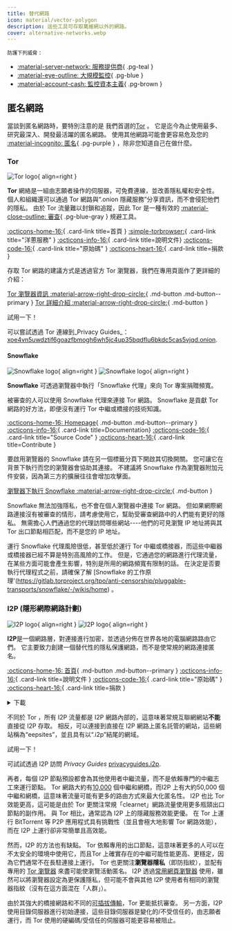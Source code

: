 ```yaml
---
title: 替代網路
icon: material/vector-polygon
description: 這些工具可存取萬維網以外的網路。
cover: alternative-networks.webp
---
```


<small>防護下列威脅：</small>

- [:material-server-network: 服務提供商](basics/common-threats.md#privacy-from-service-providers){ .pg-teal }
- [:material-eye-outline: 大規模監控](basics/common-threats.md#mass-surveillance-programs){ .pg-blue }
- [:material-account-cash: 監控資本主義](basics/common-threats.md#surveillance-as-a-business-model){ .pg-brown }

## 匿名網路

當談到匿名網路時，要特別注意的是 我們首選的[Tor](advanced/tor-overview.md) 。 它是迄今為止使用最多、研究最深入、開發最活躍的匿名網路。 使用其他網路可能會更容易危及您的 [:material-incognito: 匿名](basics/common-threats.md#anonymity-vs-privacy){ .pg-purple } ，除非您知道自己在做什麼。

### Tor

<div class="admonition recommendation" markdown>

![Tor logo](assets/img/self-contained-networks/tor.svg){ align=right }

**Tor** 網絡是一組由志願者操作的伺服器，可免費連線，並改善隱私權和安全性。 個人和組織還可以通過 Tor 網路與“.onion 隱藏服務”分享資訊，而不會侵犯他們的隱私。 由於 Tor 流量難以封鎖和追蹤，因此 Tor 是一種有效的 [:material-close-outline: 審查](basics/common-threats.md#avoiding-censorship){ .pg-blue-gray } 規避工具。

[:octicons-home-16:](https://torproject.org){ .card-link title=首頁 }
[:simple-torbrowser:](http://2gzyxa5ihm7nsggfxnu52rck2vv4rvmdlkiu3zzui5du4xyclen53wid.onion){ .card-link title="洋蔥服務" }
[:octicons-info-16:](https://tb-manual.torproject.org){ .card-link title=說明文件}
[:octicons-code-16:](https://gitlab.torproject.org/tpo/core/tor){ .card-link title="原始碼" }
[:octicons-heart-16:](https://donate.torproject.org){ .card-link title=捐款 }

</div>

存取 Tor 網路的建議方式是透過官方 Tor 瀏覽器，我們在專用頁面作了更詳細的介紹：

[Tor 瀏覽器資訊 :material-arrow-right-drop-circle:](tor.md){ .md-button .md-button--primary } [Tor 詳細介紹 :material-arrow-right-drop-circle:](advanced/tor-overview.md){ .md-button }

<div class="admonition example" markdown>
<p class="admonition-title">試用一下！</p>

可以嘗試透過 Tor 連線到_Privacy Guides_：[xoe4vn5uwdztif6goazfbmogh6wh5jc4up35bqdflu6bkdc5cas5vjqd.onion](http://www.xoe4vn5uwdztif6goazfbmogh6wh5jc4up35bqdflu6bkdc5cas5vjqd.onion).

</div>

#### Snowflake

<div class="admonition recommendation" markdown>

![Snowflake logo](assets/img/browsers/snowflake.svg#only-light){ align=right }
![Snowflake logo](assets/img/browsers/snowflake-dark.svg#only-dark){ align=right }

**Snowflake** 可透過瀏覽器中執行「Snowflake 代理」來向 Tor 專案捐贈頻寬。

被審查的人可以使用 Snowflake 代理來連接 Tor 網路。 Snowflake 是貢獻 Tor 網路的好方法，即便沒有運行 Tor 中繼或橋接的技術知識。

[:octicons-home-16: Homepage](https://snowflake.torproject.org){ .md-button .md-button--primary }
[:octicons-info-16:](https://gitlab.torproject.org/tpo/anti-censorship/pluggable-transports/snowflake/-/wikis/Technical%20Overview){ .card-link title=Documentation}
[:octicons-code-16:](https://gitlab.torproject.org/tpo/anti-censorship/pluggable-transports/snowflake){ .card-link title="Source Code" }
[:octicons-heart-16:](https://donate.torproject.org){ .card-link title=Contribute }

</details>

</div>

要啟用瀏覽器的 Snowflake 請在另一個標籤分頁下開啟其切換開關。 您可讓它在背景下執行而您的瀏覽器會協助其連接。 不建議將 Snowflake 作為瀏覽器附加元件安裝，因為第三方的擴展往往會增加攻擊面。

[瀏覽器下執行 Snowflake :material-arrow-right-drop-circle:](https://snowflake.torproject.org/embed.html){ .md-button }

Snowflake 無法加強隱私，也不會在個人瀏覽器中連接 Tor 網路。 但如果網際網路連接沒有被審查的情形，請考慮使用它，幫助受審查網路中的人們能有更好的隱私。 無需擔心人們通過您的代理訪問哪些網站----他們的可見瀏覽 IP 地址將與其 Tor 出口節點相匹配，而不是您的 IP 地址。

運行 Snowflake 代理風險很低，甚至低於運行 Tor 中繼或橋接器，而這些中繼器或橋接器已經不算是特別高風險的工作。 但是，它通過您的網路進行代理流量，在某些方面可能會產生影響，特別是所用的網路頻寬有限制的話。 在決定是否要執行代理程式之前，請確保了解 [Snowflake 的工作原理'(https://gitlab.torproject.org/tpo/anti-censorship/pluggable-transports/snowflake/-/wikis/home) 。

### I2P (隱形網際網路計劃)

<div class="admonition recommendation" markdown>

![I2P logo](assets/img/self-contained-networks/i2p.svg#only-light){ align=right }
![I2P logo](assets/img/self-contained-networks/i2p-dark.svg#only-dark){ align=right }

**I2P**是一個網路層，對連接進行加密，並透過分佈在世界各地的電腦網路路由它們。 它主要致力創建一個替代性的隱私保護網路，而不是使常規的網路連接匿名。

[:octicons-home-16: 首頁](https://geti2p.net/en){ .md-button .md-button--primary }
[:octicons-info-16:](https://geti2p.net/en/about/software){ .card-link title=說明文件 }
[:octicons-code-16:](https://github.com/i2p/i2p.i2p){ .card-link title="原始碼" }
[:octicons-heart-16:](https://geti2p.net/en/get-involved){ .card-link title=捐款 }

<details class="downloads" markdown>
<summary>下載</summary>

- [:simple-googleplay: Google Play](https://play.google.com/store/apps/details?id=net.i2p.android)
- [:simple-android: Android](https://geti2p.net/en/download#android)
- [:fontawesome-brands-windows: Windows](https://geti2p.net/en/download#windows)
- [:simple-apple: macOS](https://geti2p.net/en/download#mac)
- [:simple-linux: Linux](https://geti2p.net/en/download#unix)

</details>

</div>

不同於 Tor ，所有 I2P 流量都是 I2P 網路內部的，這意味著常規互聯網網站**不能**直接從 I2P 存取。 相反，可以連接到直接在 I2P 網路上匿名託管的網站，這些網站稱為“eepsites”，並且具有以“.i2p”結尾的網域。

<div class="admonition example" markdown>
<p class="admonition-title">試用一下！</p>

可試試透過 I2P 訪問 _Privacy Guides_ [privacyguides.i2p](http://privacyguides.i2p/?i2paddresshelper=fvbkmooriuqgssrjvbxu7nrwms5zyhf34r3uuppoakwwsm7ysv6q.b32.i2p).

</div>

再者，每個 I2P 節點預設都會為其他使用者中繼流量，而不是依賴專門的中繼志工來運行節點。 Tor 網路大約有[10,000](https://metrics.torproject.org/networksize.html) 個中繼和網橋，而I2P 上有大約50,000 個中繼和網橋，這意味著流量可能有更多的路由方式來最大化匿名性。 I2P 也比 Tor 效能更高，這可能是由於 Tor 更關注常規「clearnet」網路流量使用更多瓶頸出口節點的副作用。 與 Tor 相比，通常認為 I2P 上的隱藏服務效能更優。 在 Tor 上運行 BitTorrent 等 P2P 應用程式具有挑戰性（並且會極大地影響 Tor 網路效能），而在 I2P 上運行卻非常簡單且高效能。

然而，I2P 的方法也有缺點。 Tor 依賴專用的出口節點，這意味著更多的人可以在不太安全的環境中使用它，而且Tor 上確實存在的中繼可能性能更高、更穩定，因為它們通常不在長駐連接上運行。 Tor 也更關注**瀏覽器隱私**（即防指紋），並配有專用的 [Tor 瀏覽器](tor.md) 來盡可能使瀏覽活動匿名。 I2P 透過[常用網頁瀏覽器](desktop-browsers.md) 使用，雖然可以將瀏覽器設定為更保護隱私，但可能不會與其他 I2P 使用者有相同的瀏覽器指紋（沒有在這方面混在「人群」）。

由於其強大的橋接網路和不同的[可插拔傳輸](https://tb-manual.torproject.org/circumvention)，Tor 更能抵抗審查。 另一方面，I2P 使用目錄伺服器進行初始連接，這些目錄伺服器是變化的/不受信任的，由志願者運行，而 Tor 使用的硬編碼/受信任的伺服器可能更容易被阻止。

